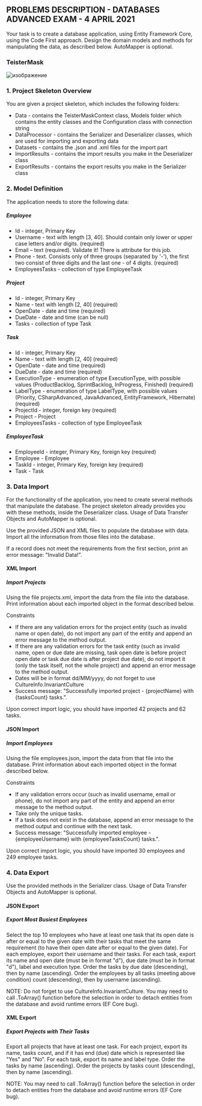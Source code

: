 ## PROBLEMS DESCRIPTION - DATABASES ADVANCED EXAM - 4 APRIL 2021


Your task is to create a database application, using Entity Framework Core, using the Code First approach. Design the domain models and methods for manipulating the data, as described below. AutoMapper is optional.

### TeisterMask

![изображение](https://user-images.githubusercontent.com/82647282/182932960-66408c94-7a39-4955-9c64-0eee8d4f54d0.png)

### 1. Project Skeleton Overview

You are given a project skeleton, which includes the following folders:
  
  +	Data - contains the TeisterMaskContext class, Models folder which contains the entity classes and the Configuration class with connection string
  +	DataProcessor - contains the Serializer and Deserializer classes, which are used for importing and exporting data
  +	Datasets - contains the .json and .xml files for the import part
  +	ImportResults - contains the import results you make in the Deserializer class
  +	ExportResults - contains the export results you make in the Serializer class

### 2. Model Definition 

The application needs to store the following data:

##### Employee

  +	Id - integer, Primary Key
  +	Username - text with length [3, 40]. Should contain only lower or upper case letters and/or digits. (required)
  +	Email – text (required). Validate it! There is attribute for this job.
  +	Phone - text. Consists only of three groups (separated by '-'), the first two consist of three digits and the last one - of 4 digits. (required)
  +	EmployeesTasks - collection of type EmployeeTask

##### Project

  +	Id - integer, Primary Key
  +	Name - text with length [2, 40] (required)
  +	OpenDate - date and time (required)
  +	DueDate - date and time (can be null)
  +	Tasks - collection of type Task

##### Task

  +	Id - integer, Primary Key
  +	Name - text with length [2, 40] (required)
  +	OpenDate - date and time (required)
  +	DueDate - date and time (required)
  +	ExecutionType - enumeration of type ExecutionType, with possible values (ProductBacklog, SprintBacklog, InProgress, Finished) (required)
  +	LabelType - enumeration of type LabelType, with possible values (Priority, CSharpAdvanced, JavaAdvanced, EntityFramework, Hibernate) (required)
  +	ProjectId - integer, foreign key (required)
  +	Project - Project 
  +	EmployeesTasks - collection of type EmployeeTask

##### EmployeeTask

  +	EmployeeId - integer, Primary Key, foreign key (required)
  +	Employee -  Employee
  +	TaskId - integer, Primary Key, foreign key (required)
  +	Task - Task

### 3. Data Import 

For the functionality of the application, you need to create several methods that manipulate the database. The project skeleton already provides you with these methods, inside the Deserializer class. Usage of Data Transfer Objects and AutoMapper is optional.

Use the provided JSON and XML files to populate the database with data. Import all the information from those files into the database.

If a record does not meet the requirements from the first section, print an error message: "Invalid Data!".

#### XML Import

##### Import Projects

Using the file projects.xml, import the data from the file into the database. Print information about each imported object in the format described below.

Constraints

  +	If there are any validation errors for the project entity (such as invalid name or open date), do not import any part of the entity and append an error message to the method output.
  +	If there are any validation errors for the task entity (such as invalid name, open or due date are missing, task open date is before project open date or task due date is after project due date), do not import it (only the task itself, not the whole project) and append an error message to the method output.
  + Dates will be in format dd/MM/yyyy, do not forget to use CultureInfo.InvariantCulture
  + Success message: "Successfully imported project - {projectName} with {tasksCount} tasks.".
  
Upon correct import logic, you should have imported 42 projects and 62 tasks.

#### JSON Import

##### Import Employees

Using the file employees.json, import the data from that file into the database. Print information about each imported object in the format described below.

Constraints

  +	If any validation errors occur (such as invalid username, email or phone), do not import any part of the entity and append an error message to the method output.
  +	Take only the unique tasks.
  +	If a task does not exist in the database, append an error message to the method output and continue with the next task.
  + Success message: "Successfully imported employee - {employeeUsername} with {employeeTasksCount} tasks.".
  
Upon correct import logic, you should have imported 30 employees and 249 employee tasks.

### 4. Data Export

Use the provided methods in the Serializer class. Usage of Data Transfer Objects and AutoMapper is optional.

#### JSON Export

##### Export Most Busiest Employees

Select the top 10 employees who have at least one task that its open date is after or equal to the given date with their tasks that meet the same requirement (to have their open date after or equal to the given date). For each employee, export their username and their tasks. For each task, export its name and open date (must be in format "d"), due date (must be in format "d"), label and execution type. Order the tasks by due date (descending), then by name (ascending). Order the employees by all tasks (meeting above condition) count (descending), then by username (ascending).

NOTE: Do not forget to use CultureInfo.InvariantCulture. You may need to call .ToArray() function before the selection in order to detach entities from the database and avoid runtime errors (EF Core bug). 

#### XML Export

##### Export Projects with Their Tasks

Export all projects that have at least one task. For each project, export its name, tasks count, and if it has end (due) date which is represented like "Yes" and "No". For each task, export its name and label type. Order the tasks by name (ascending). Order the projects by tasks count (descending), then by name (ascending).

NOTE: You may need to call .ToArray() function before the selection in order to detach entities from the database and avoid runtime errors (EF Core bug). 